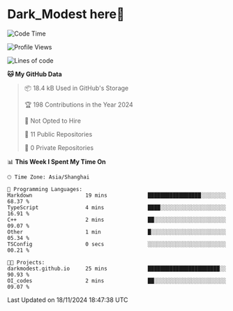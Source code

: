 # Dark_Modest here👋
<!--
<img align="left" src="https://github-readme-stats.vercel.app/api/top-langs/?username=DarkModest" height=255>
<img align="left" src="https://github-readme-stats.vercel.app/api?username=DarkModest&include_all_commits=true&count_private-true&custom_title=Dark_Modest'%20GitHub%20Stats&line_height=30&show_icons=true&hide_border=false&bg_color=ffffff&title_color=000000&icon_color=000000&text_color=463467"><br>
-->
<!--START_SECTION:waka-->
![Code Time](http://img.shields.io/badge/Code%20Time-167%20hrs%2030%20mins-blue)

![Profile Views](http://img.shields.io/badge/Profile%20Views-1-blue)

![Lines of code](https://img.shields.io/badge/From%20Hello%20World%20I%27ve%20Written-135.1%20thousand%20lines%20of%20code-blue)

**🐱 My GitHub Data** 

> 📦 18.4 kB Used in GitHub's Storage 
 > 
> 🏆 198 Contributions in the Year 2024
 > 
> 🚫 Not Opted to Hire
 > 
> 📜 11 Public Repositories 
 > 
> 🔑 0 Private Repositories 
 > 
📊 **This Week I Spent My Time On** 

```text
🕑︎ Time Zone: Asia/Shanghai

💬 Programming Languages: 
Markdown                 19 mins             █████████████████░░░░░░░░   68.37 % 
TypeScript               4 mins              ████░░░░░░░░░░░░░░░░░░░░░   16.91 % 
C++                      2 mins              ██░░░░░░░░░░░░░░░░░░░░░░░   09.07 % 
Other                    1 min               █░░░░░░░░░░░░░░░░░░░░░░░░   05.34 % 
TSConfig                 0 secs              ░░░░░░░░░░░░░░░░░░░░░░░░░   00.21 % 

🐱‍💻 Projects: 
darkmodest.github.io     25 mins             ███████████████████████░░   90.93 % 
OI_codes                 2 mins              ██░░░░░░░░░░░░░░░░░░░░░░░   09.07 % 
```


 Last Updated on 18/11/2024 18:47:38 UTC
<!--END_SECTION:waka-->
